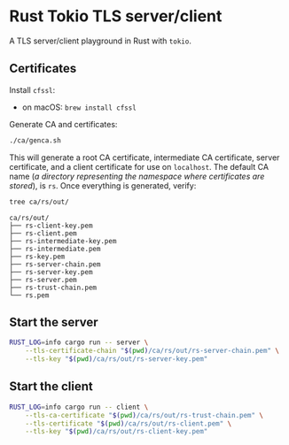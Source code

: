 # Rust Tokio TLS server/client

A TLS server/client playground in Rust with `tokio`.

## Certificates

Install `cfssl`:

- on macOS: `brew install cfssl`

Generate CA and certificates:

```sh
./ca/genca.sh
```

This will generate a root CA certificate, intermediate CA certificate, server certificate, and a client certificate for use on `localhost`. The default CA name (_a directory representing the namespace where certificates are stored_), is `rs`. Once everything is generated, verify:

```sh
tree ca/rs/out/
```

```
ca/rs/out/
├── rs-client-key.pem
├── rs-client.pem
├── rs-intermediate-key.pem
├── rs-intermediate.pem
├── rs-key.pem
├── rs-server-chain.pem
├── rs-server-key.pem
├── rs-server.pem
├── rs-trust-chain.pem
└── rs.pem
```

## Start the server

```sh
RUST_LOG=info cargo run -- server \
    --tls-certificate-chain "$(pwd)/ca/rs/out/rs-server-chain.pem" \
    --tls-key "$(pwd)/ca/rs/out/rs-server-key.pem"
```

## Start the client

```sh
RUST_LOG=info cargo run -- client \
    --tls-ca-certificate "$(pwd)/ca/rs/out/rs-trust-chain.pem" \
    --tls-certificate "$(pwd)/ca/rs/out/rs-client.pem" \
    --tls-key "$(pwd)/ca/rs/out/rs-client-key.pem"
```
